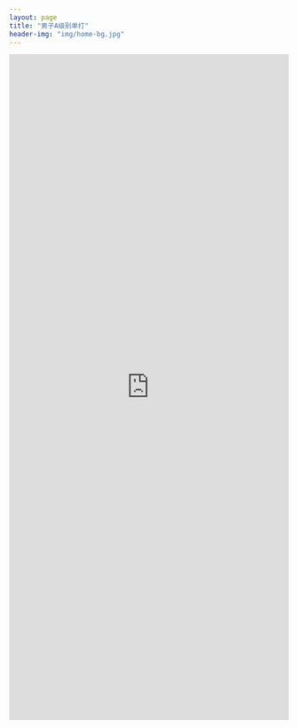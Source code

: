 ```yaml
---
layout: page
title: "男子A级别单打"
header-img: "img/home-bg.jpg"
---
```


<iframe src="https://challonge.com/actc2022sa/module" width="100%" height="1200" frameborder="0" scrolling="auto" allowtransparency="true"></iframe>
